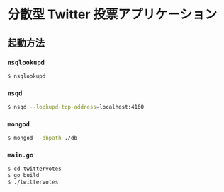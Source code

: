 # 分散型 Twitter 投票アプリケーション

## 起動方法

### `nsqlookupd`

```bash
$ nsqlookupd
```

### `nsqd`

```bash
$ nsqd --lookupd-tcp-address=localhost:4160
```

### `mongod`

```bash
$ mongod --dbpath ./db
```

### `main.go`

```bash
$ cd twittervotes
$ go build
$ ./twittervotes
```
